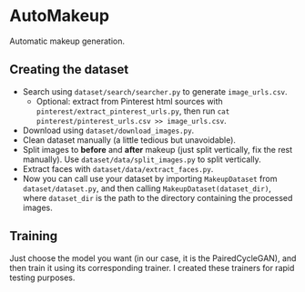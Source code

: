 # AutoMakeup
Automatic makeup generation.

## Creating the dataset

- Search using `dataset/search/searcher.py` to generate `image_urls.csv`.
  - Optional: extract from Pinterest html sources with `pinterest/extract_pinterest_urls.py`, then run `cat pinterest/pinterest_urls.csv >> image_urls.csv`.
- Download using `dataset/download_images.py`.
- Clean dataset manually (a little tedious but unavoidable).
- Split images to **before** and **after** makeup (just split vertically, fix the rest manually). Use `dataset/data/split_images.py` to split vertically.
- Extract faces with `dataset/data/extract_faces.py`.
- Now you can call use your dataset by importing `MakeupDataset` from `dataset/dataset.py`, and then calling `MakeupDataset(dataset_dir)`, where `dataset_dir` is the path to the directory containing the processed images.

## Training

Just choose the model you want (in our case, it is the PairedCycleGAN), and then train it using its corresponding trainer. I created these trainers for rapid testing purposes.
